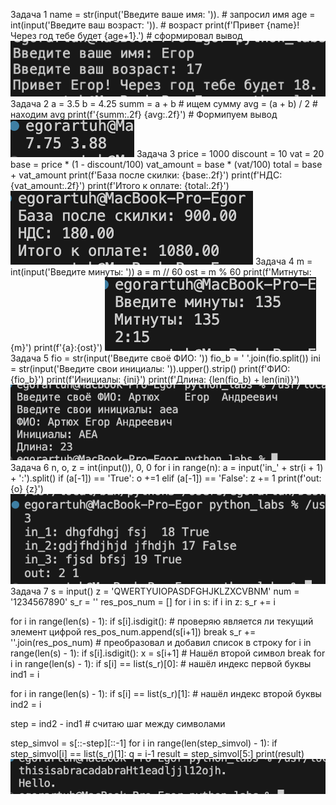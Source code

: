 Задача 1
name = str(input('Введите ваше имя: ')).  # запросил имя
age = int(input('Введите ваш возраст: ')). # возраст
print(f'Привет {name}! Через год тебе будет {age+1}.') # сформировал вывод
![вывод_задача1](/lab01/src/images/01.png)
Задача 2
a = 3.5
b = 4.25
summ = a + b # ищем сумму
avg = (a + b) / 2 # находим avg
print(f'{summ:.2f} {avg:.2f}') # Формипуем вывод
![Вывод_задача2](/lab01/src/images/02.png)
Задача 3
price = 1000
discount = 10 
vat = 20 
base = price * (1 - discount/100) 
vat_amount = base * (vat/100)
total = base + vat_amount
print(f'База после скилки: {base:.2f}')
print(f'НДС: {vat_amount:.2f}')
print(f'Итого к оплате: {total:.2f}')
![Вывод_задача3](/lab01/src/images/03.png)
Задача 4
m = int(input('Введите минуты: '))
a = m // 60 
ost = m % 60
print(f'Митнуты: {m}')
print(f'{a}:{ost}')
![Вывод_задача4](/lab01/src/images/04.png)
Задача 5
fio = str(input('Введите своё ФИО: '))
fio_b = ' '.join(fio.split())
ini = str(input('Введите свои инициалы: ')).upper().strip()
print(f'ФИО: {fio_b}')
print(f'Инициалы: {ini}')
print(f'Длина: {len(fio_b) + len(ini)}')
![Вывод_задача5](/lab01/src/images/05.png)
Задача 6
n, o, z = int(input()), 0, 0
for i in range(n):
    a = input('in_' + str(i + 1) + ':').split()
    if (a[-1]) == 'True': o +=1
    elif (a[-1]) == 'False': z += 1
print(f'out: {o} {z}') 
![Вывод_задача5](/lab01/src/images/06.png)
Задача 7
s = input()
z = 'QWERTYUIOPASDFGHJKLZXCVBNM'
num = '1234567890'
s_r = ''
res_pos_num = []
for i in s:
    if i in z:
        s_r += i


for i in range(len(s) - 1):
    if s[i].isdigit():       # проверяю является ли текущий элемент цифрой 
        res_pos_num.append(s[i+1])
        break
s_r += ''.join(res_pos_num) # преобразовал и добавил список в строку
for i in range(len(s) - 1):
    if s[i].isdigit():
        x = s[i+1]     # Нашёл второй символ 
        break
for i in range(len(s) - 1):
    if s[i] == list(s_r)[0]:  # нашёл индекс первой буквы
        ind1 = i

for i in range(len(s) - 1):
    if s[i] == list(s_r)[1]:      # нашёл индекс второй буквы
        ind2 = i


step = ind2 - ind1    # считаю шаг между символами 


step_simvol = s[::-step][::-1]
for i in range(len(step_simvol) - 1):
    if step_simvol[i] == list(s_r)[1]:
        q = i-1
result = step_simvol[5:]
print(result)
![Вывод_задача5](/lab01/src/images/07.png)